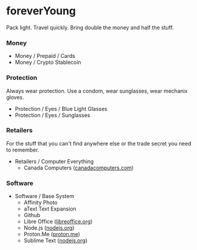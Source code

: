 # foreverYoung
Pack light. Travel quickly. Bring double the money and half the stuff.

### Money
- Money / Prepaid / Cards
- Money / Crypto Stablecoin

### Protection
Always wear protection. Use a condom, wear sunglasses, wear mechanix gloves.
- Protection / Eyes / Blue Light Glasses
- Protection / Eyes / Sunglasses

### Retailers
For the stuff that you can't find anywhere else or the trade secret you need to remember.
- Retailers / Computer Everything
  - Canada Computers ([canadacomputers.com](https://www.canadacomputers.com/en/))
 
### Software
- Software / Base System
  - Affinity Photo
  - aText Text Expansion
  - Github
  - Libre Office ([libreoffice.org](https://www.libreoffice.org/))
  - Node.js ([nodejs.org](https://nodejs.org/en))
  - Proton.Me ([proton.me](https://proton.me/))
  - Sublime Text ([nodejs.org](https://nodejs.org/en))
